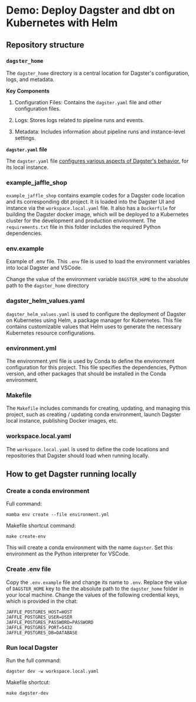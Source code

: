 
# Demo: Deploy Dagster and dbt on Kubernetes with Helm

## Repository structure

### `dagster_home`

The `dagster_home` directory is a central location for Dagster's configuration, logs, and metadata.

**Key Components**

1. Configuration Files: Contains the `dagster.yaml` file and other configuration files.

2. Logs: Stores logs related to pipeline runs and events.

3. Metadata: Includes information about pipeline runs and instance-level settings.

**`dagster.yaml` file**

The `dagster.yaml` file [configures various aspects of Dagster's behavior.](https://docs.dagster.io/deployment/dagster-instance) for its local instance. 

### example_jaffle_shop

`example_jaffle_shop` contains example codes for a Dagster code location and its corresponding dbt project. It is loaded into the Dagster UI and instance via the `workspace.local.yaml` file.
It also has a `Dockerfile` for building the Dagster docker image, which will be deployed to a Kubernetes cluster for the development and production environment.
The `requirements.txt` file in this folder includes the required Python dependencies. 

### env.example 

Example of .env file. This `.env` file is used to load the environment variables into local Dagster and VSCode.

Change the value of the environment variable `DAGSTER_HOME` to the absolute path to the `dagster_home` directory 

### dagster_helm_values.yaml

`dagster_helm_values.yaml` is used to configure the deployment of Dagster on Kubernetes using Helm, a package manager for Kubernetes. This file contains customizable values that Helm uses to generate the necessary Kubernetes resource configurations.

### environment.yml

The environment.yml file is used by Conda to define the environment configuration for this project. This file specifies the dependencies, Python version, and other packages that should be installed in the Conda environment.

### Makefile

The `Makefile` includes commands for creating, updating, and managing this project, such as creating / updating conda environment, launch Dagster local instance, publishing Docker images, etc. 

### workspace.local.yaml

The `workspace.local.yaml`  is used to define the code locations and repositories that Dagster should load when running locally.

## How to get Dagster running locally 

### Create a conda environment 

Full command:
```
mamba env create --file environment.yml
```
Makefile shortcut command:
```
make create-env 
```
This will create a conda environment with the name `dagster`. Set this environment as the Python interpreter for VSCode.

### Create .env file 

Copy the `.env.example` file and change its name to `.env`. Replace the value of `DAGSTER_HOME` key to the the absolute path to the `dagster_home` folder in your local machine. Change the values of the following credential keys, which is provided in the chat: 
```
JAFFLE_POSTGRES_HOST=HOST
JAFFLE_POSTGRES_USER=USER
JAFFLE_POSTGRES_PASSWORD=PASSWORD
JAFFLE_POSTGRES_PORT=5432
JAFFLE_POSTGRES_DB=DATABASE
```
### Run local Dagster 
Run the full command:
```
dagster dev -w workspace.local.yaml
```
Makefile shortcut:
```
make dagster-dev
```
